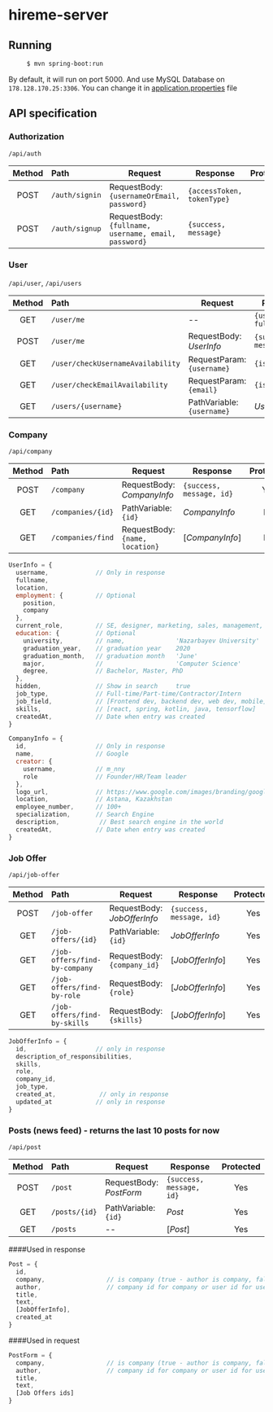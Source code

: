 # hireme-server

## Running

```bash
     $ mvn spring-boot:run
```

By default, it will run on port 5000. And use MySQL Database on `178.128.170.25:3306`.
You can change it in [application.properties](src/main/resources/application.properties) file

## API specification

### Authorization

`/api/auth`

| Method | Path           | Request                                                   | Response                   | Protected |
| :----: | :------------- | --------------------------------------------------------- | -------------------------- | :-------: |
|  POST  | `/auth/signin` | RequestBody: <br> `{usernameOrEmail, password}`           | `{accessToken, tokenType}` |     No    |
|  POST  | `/auth/signup` | RequestBody: <br> `{fullname, username, email, password}` | `{success, message}`       |     No    |

### User

`/api/user`, `/api/users`

| Method | Path                              | Request                        | Response               | Protected |
| :----: | :-------------------------------- | ------------------------------ | ---------------------- | :-------: |
|   GET  | `/user/me`                        | --                             | `{username, fullname}` |    Yes    |
|  POST  | `/user/me`                        | RequestBody: <br>_UserInfo_    | `{success, message}`   |    Yes    |
|   GET  | `/user/checkUsernameAvailability` | RequestParam: <br>`{username}` | `{isAvailable}`        |     No    |
|   GET  | `/user/checkEmailAvailability`    | RequestParam: <br>`{email}`    | `{isAvailable}`        |     No    |
|   GET  | `/users/{username}`               | PathVariable: <br>`{username}` | _UserInfo_             |     No    |

### Company

`/api/company`

| Method | Path              | Request                             | Response                   | Protected |
| :----: | :---------------- | ----------------------------------- | -------------------------- | :-------: |
|  POST  | `/company`        | RequestBody: <br>_CompanyInfo_      | `{success, message, id}`   |    Yes    |
|   GET  | `/companies/{id}` | PathVariable: <br>`{id}`            | _CompanyInfo_              |     No    |
|   GET  | `/companies/find` | RequestBody: <br>`{name, location}` | [_CompanyInfo_]            |     No    |

```js
UserInfo = {
  username,             // Only in response
  fullname,
  location,
  employment: {         // Optional
    position,
    company
  },
  current_role,         // SE, designer, marketing, sales, management, other
  education: {          // Optional
    university,         // name,              'Nazarbayev University'
    graduation_year,    // graduation year    2020
    graduation_month,   // graduation month   'June'
    major,              //                    'Computer Science'
    degree,             // Bachelor, Master, PhD
  },
  hidden,               // Show in search     true
  job_type,             // Full-time/Part-time/Contractor/Intern
  job_field,            // [Frontend dev, backend dev, web dev, mobile]
  skills,               // [react, spring, kotlin, java, tensorflow]
  createdAt,            // Date when entry was created
}

CompanyInfo = {
  id,                   // Only in response
  name,                 // Google
  creator: {
    username,           // m_nny
    role                // Founder/HR/Team leader
  },
  logo_url,             // https://www.google.com/images/branding/googlelogo/1x/googlelogo_color_272x92dp.png
  location,             // Astana, Kazakhstan
  employee_number,      // 100+
  specialization,       // Search Engine
  description,           // Best search engine in the world
  createdAt,            // Date when entry was created
}
```

### Job Offer

`/api/job-offer`

| Method | Path                          | Request                             | Response                   | Protected |
| :----: | :---------------------------- | ----------------------------------- | -------------------------- | :-------: |
|  POST  | `/job-offer`                  | RequestBody: <br>_JobOfferInfo_     | `{success, message, id}`   |    Yes    |
|   GET  | `/job-offers/{id}`            | PathVariable: <br>`{id}`            | _JobOfferInfo_             |    Yes    |
|   GET  | `/job-offers/find-by-company` | RequestBody: <br>`{company_id}`     | [_JobOfferInfo_]           |    Yes    |
|   GET  | `/job-offers/find-by-role`    | RequestBody: <br>`{role}`           | [_JobOfferInfo_]           |    Yes    |
|   GET  | `/job-offers/find-by-skills`  | RequestBody: <br>`{skills}`         | [_JobOfferInfo_]           |    Yes    |

```js
JobOfferInfo = {
  id,                   // only in response
  description_of_responsibilities,          
  skills,
  role,
  company_id,
  job_type,             
  created_at,            // only in response
  updated_at            // only in response
}
```

### Posts (news feed) - returns the last 10 posts for now

`/api/post`

| Method | Path               | Request                          | Response                   | Protected |
| :----: | :------------------| -------------------------------- | -------------------------- | :-------: |
|  POST  | `/post`            | RequestBody: <br>_PostForm_     | `{success, message, id}`   |    Yes    |
|   GET  | `/posts/{id}`      | PathVariable: <br>`{id}`         | _Post_                     |    Yes    |
|   GET  | `/posts`           | --                               | [_Post_]                   |    Yes    |

####Used in response
```js
Post = {
  id,                      
  company,                 // is company (true - author is company, false - author is user)
  author,                  // company id for company or user id for user
  title,
  text,
  [JobOfferInfo],
  created_at
}

```

####Used in request
```js
PostForm = {
  company,                 // is company (true - author is company, false - author is user)
  author,                  // company id for company or user id for user
  title,
  text,
  [Job Offers ids]
}

```